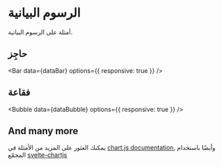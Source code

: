 <script>
  import { Bar,Bubble } from 'svelte-chartjs';

  import {
    Chart,
    Title,
    Tooltip,
    Legend,
    BarElement,
    CategoryScale,
    PointElement,
    LinearScale,
  } from 'chart.js';

  Chart.register(
    Title,
    Tooltip,
    Legend,
    BarElement,
    CategoryScale,
    PointElement,
    LinearScale
  );

const dataBar = {
  labels: ['Red', 'Blue', 'Yellow', 'Green', 'Purple', 'Orange'],
  datasets: [
    {
      label: '% of Votes',
      data: [12, 19, 3, 5, 2, 3],
      backgroundColor: [
        'rgba(255, 134,159,0.4)',
        'rgba(98,  182, 239,0.4)',
        'rgba(255, 218, 128,0.4)',
        'rgba(113, 205, 205,0.4)',
        'rgba(170, 128, 252,0.4)',
        'rgba(255, 177, 101,0.4)',
      ],
      borderWidth: 2,
      borderColor: [
        'rgba(255, 134, 159, 1)',
        'rgba(98,  182, 239, 1)',
        'rgba(255, 218, 128, 1)',
        'rgba(113, 205, 205, 1)',
        'rgba(170, 128, 252, 1)',
        'rgba(255, 177, 101, 1)',
      ],
    },
  ],
};
const dataBubble = {
  labels: 'Bubble',
  datasets: [
    {
      label: 'John',
      data: [
        {
          x: 3,
          y: 7,
          r: 10,
        },
      ],
      backgroundColor: '#ff6384',
      hoverBackgroundColor: '#ff6384',
    },
    {
      label: 'Peter',
      data: [
        {
          x: 3.2,
          y: 7,
          r: 10,
        },
      ],
      backgroundColor: '#44e4ee',
      hoverBackgroundColor: '#44e4ee',
    },
    {
      label: 'Donald',
      data: [
        {
          x: 3.4,
          y: 7,
          r: 10,
        },
      ],
      backgroundColor: '#62088A',
      hoverBackgroundColor: '#62088A',
    },
  ],
};
</script>

# الرسوم البيانية

أمثلة على الرسوم البيانية.

## حاجِز

<Bar data={dataBar} options={{ responsive: true }} />

## فقاعة

<Bubble data={dataBubble} options={{ responsive: true }} />

## And many more

يمكنك العثور على المزيد من الأمثلة في [chart.js documentation](https://www.chartjs.org/docs/latest/), وأيضًا باستخدام المجمّع  [svelte-chartjs](https://www.npmjs.com/package/svelte-chartjs)


